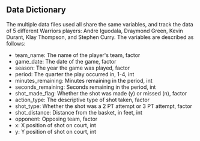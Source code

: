 ## Data Dictionary

The multiple data files used all share the same variables, and track the data of 5 different Warriors players: Andre Iguodala, Draymond Green, Kevin Durant, Klay Thompson, and Stephen Curry. The variables are described as follows:

- team_name: The name of the player's team, factor
- game_date: The date of the game, factor
- season: The year the game was played, factor
- period: The quarter the play occurred in, 1-4, int
- minutes_remaining: Minutes remaining in the period, int
- seconds_remaining: Seconds remaining in the period, int
- shot_made_flag: Whether the shot was made (y) or missed (n), factor
- action_type: The descriptive type of shot taken, factor
- shot_type: Whether the shot was a 2 PT attempt or 3 PT attempt, factor
- shot_distance: Distance from the basket, in feet, int
- opponent: Opposing team, factor
- x: X position of shot on court, int
- y: Y position of shot on court, int





